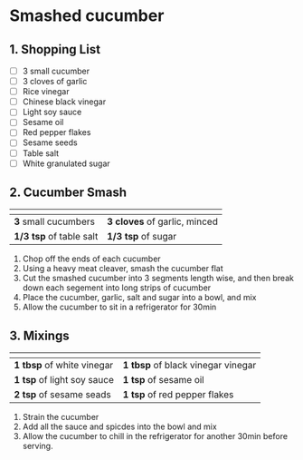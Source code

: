 # Smashed cucumber

## 1. Shopping List
- [ ] 3 small cucumber
- [ ] 3 cloves of garlic
- [ ] Rice vinegar
- [ ] Chinese black vinegar
- [ ] Light soy sauce
- [ ] Sesame oil
- [ ] Red pepper flakes
- [ ] Sesame seeds
- [ ] Table salt
- [ ] White granulated sugar

## 2. Cucumber Smash
|<!-- -->|<!-- -->|
|---|---|
| **3** small cucumbers | **3 cloves** of garlic, minced|
| **1/3 tsp** of table salt| **1/3 tsp** of sugar |

1. Chop off the ends of each cucumber
2. Using a heavy meat cleaver, smash the cucumber flat
3. Cut the smashed cucumber into 3 segments length wise, and then break down each segement into long strips of cucumber 
4. Place the cucumber, garlic, salt and sugar into a bowl, and mix
5. Allow the cucumber to sit in a refrigerator for 30min

## 3. Mixings
|<!-- -->|<!-- -->|
|---|---|
| **1 tbsp** of white vinegar | **1 tbsp** of black vinegar vinegar |
| **1 tsp** of light soy sauce | **1 tsp** of sesame oil |
| **2 tsp** of sesame seads | **1 tsp** of red pepper flakes |

1. Strain the cucumber
2. Add all the sauce and spicdes into the bowl and mix
3. Allow the cucumber to chill in the refrigerator for another 30min before serving.
